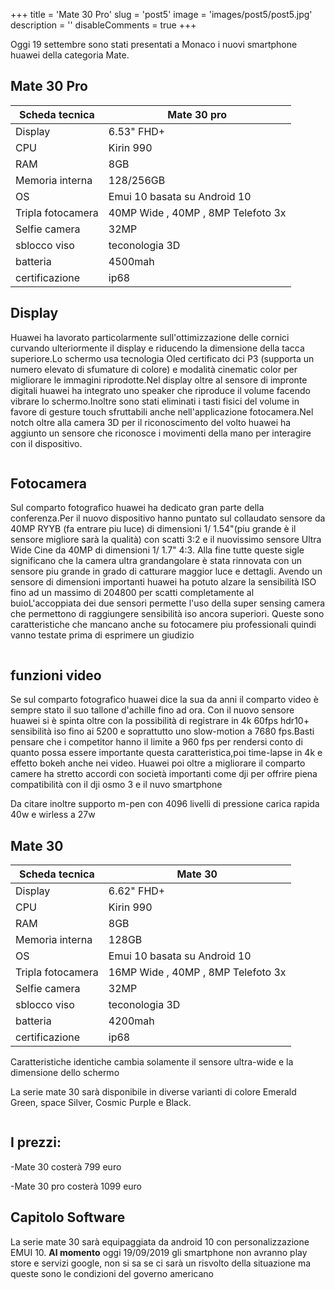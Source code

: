 +++ 
title = 'Mate 30 Pro' 
slug = 'post5' 
image = 'images/post5/post5.jpg' 
description = '' 
disableComments = true
+++

Oggi 19 settembre sono stati presentati a Monaco i nuovi smartphone huawei della categoria Mate.

Mate 30 Pro
-----------

Scheda tecnica|**Mate 30 pro**
--------|----
Display| 6.53" FHD+
CPU|Kirin 990
RAM|8GB
Memoria interna|128/256GB
OS|Emui 10 basata su Android 10
Tripla fotocamera|40MP Wide , 40MP , 8MP Telefoto 3x
Selfie camera|32MP
sblocco viso|teconologia 3D
batteria|4500mah
certificazione|ip68


Display
-------
Huawei ha lavorato particolarmente sull'ottimizzazione delle cornici curvando ulteriormente il display e riducendo la dimensione della tacca superiore.Lo schermo usa tecnologia Oled certificato dci P3 (supporta un numero elevato di sfumature di colore) e modalità cinematic color per migliorare le immagini riprodotte.Nel display oltre al sensore di impronte digitali huawei ha integrato uno speaker che riproduce il volume facendo vibrare lo schermo.Inoltre sono stati eliminati i tasti fisici del volume in favore di gesture touch sfruttabili anche nell'applicazione fotocamera.Nel notch oltre alla camera 3D per il riconoscimento del volto huawei ha aggiunto un sensore che riconosce i movimenti della mano per interagire con il dispositivo.

<div align="center">
<a class="image main" href="https://res.cloudinary.com/maltob03/image/upload/v1569597446/post5/480x270_bvxo7v.jpg" data-lightbox="post2"><img class="image main" src="https://res.cloudinary.com/maltob03/image/upload/v1569597446/post5/480x270_bvxo7v.jpg" alt="" width="" height="" /></a>
</div>

Fotocamera
----------
Sul comparto fotografico huawei ha dedicato gran parte della conferenza.Per il nuovo dispositivo hanno puntato sul collaudato sensore da 40MP RYYB (fa entrare piu luce) di dimensioni 1/ 1.54"(piu grande è il sensore migliore sarà la qualità) con scatti 3:2 e il nuovissimo sensore Ultra Wide Cine da 40MP di dimensioni 1/ 1.7" 4:3.
Alla fine tutte queste sigle significano che la camera ultra grandangolare è stata rinnovata con un sensore piu grande in grado di catturare maggior luce e dettagli.
Avendo un sensore di dimensioni importanti huawei ha potuto alzare la sensibilità ISO fino ad un massimo di 204800 per scatti completamente al buioL'accoppiata dei due sensori permette l'uso della super sensing camera che permettono di raggiungere sensibilità iso ancora superiori. Queste sono caratteristiche che mancano anche su fotocamere piu professionali quindi vanno testate prima di esprimere un giudizio

<div align="center">
<a class="image main" href="https://res.cloudinary.com/maltob03/image/upload/v1569597610/post5/mate30proicona_xkb2q9.jpg" data-lightbox="post2"><img class="image main" src="https://res.cloudinary.com/maltob03/image/upload/v1569597610/post5/mate30proicona_xkb2q9.jpg" alt="" width="" height="" /></a>
</div>

<div align="center">
<a class="image main" href="https://res.cloudinary.com/maltob03/image/upload/v1569597876/post5/gsmarena_003_t8jmxr.jpg" data-lightbox="post2"><img class="image main" src="https://res.cloudinary.com/maltob03/image/upload/v1569597876/post5/gsmarena_003_t8jmxr.jpg" alt="" width="" height="" /></a>
</div>

funzioni video
--------------
Se sul comparto fotografico huawei dice la sua da anni il comparto video è sempre stato il suo tallone d'achille fino ad ora. Con il nuovo sensore huawei si è spinta oltre con la possibilità di registrare in 4k 60fps hdr10+ sensibilità iso fino ai 5200 e soprattutto uno slow-motion a 7680 fps.Basti pensare che i competitor hanno il limite a 960 fps per rendersi conto di quanto possa essere importante questa caratteristica,poi time-lapse in 4k e effetto bokeh anche nei video. Huawei poi oltre a migliorare il comparto camere ha stretto accordi con società importanti come dji per offrire piena compatibilità con il dji osmo 3 e il nuvo smartphone

Da citare inoltre supporto m-pen con 4096 livelli di pressione carica rapida 40w e wirless a 27w

Mate 30
-------
Scheda tecnica|**Mate 30**
--------|----
Display| 6.62" FHD+
CPU|Kirin 990
RAM|8GB
Memoria interna|128GB
OS|Emui 10 basata su Android 10
Tripla fotocamera|16MP Wide , 40MP , 8MP Telefoto 3x
Selfie camera|32MP
sblocco viso|teconologia 3D
batteria|4200mah
certificazione|ip68


Caratteristiche identiche cambia solamente il sensore ultra-wide e la dimensione dello schermo


La serie mate 30 sarà disponibile in diverse varianti di colore Emerald Green, space Silver, Cosmic Purple e Black.

<div align="center">
<a class="image main" href="https://res.cloudinary.com/maltob03/image/upload/v1569598058/post5/872706_wo4sf5.jpg" data-lightbox="post2"><img class="image main" src="https://res.cloudinary.com/maltob03/image/upload/v1569598058/post5/872706_wo4sf5.jpg" alt="" width="" height="" /></a>
</div>

I prezzi:
---------
-Mate 30 costerà  799 euro

-Mate 30 pro costerà 1099 euro


Capitolo Software
-----------------
La serie mate 30 sarà equipaggiata da android 10 con personalizzazione EMUI 10.
**Al momento** oggi 19/09/2019 gli smartphone non avranno play store e servizi google, non si sa se ci sarà un risvolto della situazione ma queste sono le condizioni del governo americano